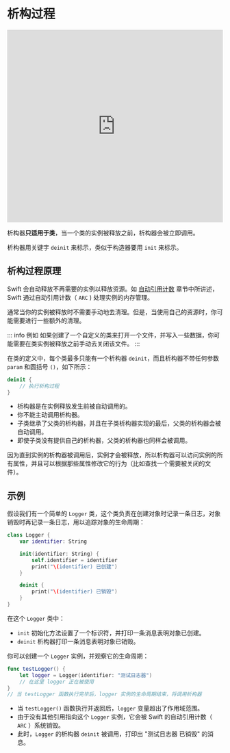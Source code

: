 # 析构过程

<iframe style="border:none" width="100%" height="450" src="https://whimsical.com/embed/F3dSWwsTmobyeoMd2xdnJ9"></iframe>

析构器**只适用于类**，当一个类的实例被释放之前，析构器会被立即调用。

析构器用关键字 `deinit` 来标示，类似于构造器要用 `init` 来标示。

## 析构过程原理

Swift 会自动释放不再需要的实例以释放资源。如 [自动引用计数](arc.md) 章节中所讲述，Swift 通过自动引用计数（ `ARC` ) 处理实例的内存管理。

通常当你的实例被释放时不需要手动地去清理。但是，当使用自己的资源时，你可能需要进行一些额外的清理。

::: info 例如
如果创建了一个自定义的类来打开一个文件，并写入一些数据，你可能需要在类实例被释放之前手动去关闭该文件。
:::

在类的定义中，每个类最多只能有一个析构器 `deinit`，而且析构器不带任何参数 `param` 和圆括号 `()`，如下所示：

```swift
deinit {
    // 执行析构过程
}
```

- 析构器是在实例释放发生前被自动调用的。
- 你不能主动调用析构器。
- 子类继承了父类的析构器，并且在子类析构器实现的最后，父类的析构器会被自动调用。
- 即使子类没有提供自己的析构器，父类的析构器也同样会被调用。

因为直到实例的析构器被调用后，实例才会被释放，所以析构器可以访问实例的所有属性，并且可以根据那些属性修改它的行为（比如查找一个需要被关闭的文件）。

## 示例

假设我们有一个简单的 `Logger` 类，这个类负责在创建对象时记录一条日志，对象销毁时再记录一条日志，用以追踪对象的生命周期：

```swift
class Logger {
    var identifier: String

    init(identifier: String) {
        self.identifier = identifier
        print("\(identifier) 已创建")
    }

    deinit {
        print("\(identifier) 已销毁")
    }
}
```

在这个 `Logger` 类中：
- `init` 初始化方法设置了一个标识符，并打印一条消息表明对象已创建。
- `deinit` 析构器打印一条消息表明对象已销毁。

你可以创建一个 `Logger` 实例，并观察它的生命周期：

```swift
func testLogger() {
    let logger = Logger(identifier: "测试日志器")
    // 在这里 logger 正在被使用
}
// 当 testLogger 函数执行完毕后，logger 实例的生命周期结束，将调用析构器
```

- 当 `testLogger()` 函数执行并返回后，`logger` 变量超出了作用域范围。
- 由于没有其他引用指向这个 `Logger` 实例，它会被 Swift 的自动引用计数（ `ARC` ）系统销毁。
- 此时，`Logger` 的析构器 `deinit` 被调用，打印出 "测试日志器 已销毁" 的消息。



